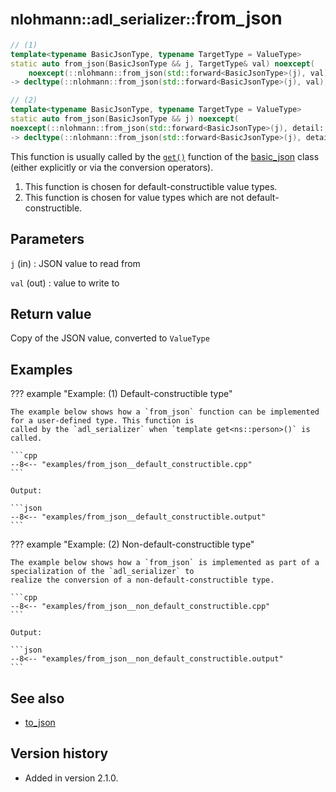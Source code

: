 # <small>nlohmann::adl_serializer::</small>from_json

```cpp
// (1)
template<typename BasicJsonType, typename TargetType = ValueType>
static auto from_json(BasicJsonType && j, TargetType& val) noexcept(
    noexcept(::nlohmann::from_json(std::forward<BasicJsonType>(j), val)))
-> decltype(::nlohmann::from_json(std::forward<BasicJsonType>(j), val), void())

// (2)
template<typename BasicJsonType, typename TargetType = ValueType>
static auto from_json(BasicJsonType && j) noexcept(
noexcept(::nlohmann::from_json(std::forward<BasicJsonType>(j), detail::identity_tag<TargetType> {})))
-> decltype(::nlohmann::from_json(std::forward<BasicJsonType>(j), detail::identity_tag<TargetType> {}))
```

This function is usually called by the [`get()`](../basic_json/get.md) function of the [basic_json](../basic_json/index.md)
class (either explicitly or via the conversion operators).

1. This function is chosen for default-constructible value types.
2. This function is chosen for value types which are not default-constructible.

## Parameters

`j` (in)
:   JSON value to read from

`val` (out)
:   value to write to

## Return value

Copy of the JSON value, converted to `ValueType`

## Examples

??? example "Example: (1) Default-constructible type"

    The example below shows how a `from_json` function can be implemented for a user-defined type. This function is
    called by the `adl_serializer` when `template get<ns::person>()` is called.
        
    ```cpp
    --8<-- "examples/from_json__default_constructible.cpp"
    ```
    
    Output:
    
    ```json
    --8<-- "examples/from_json__default_constructible.output"
    ```

??? example "Example: (2) Non-default-constructible type"

    The example below shows how a `from_json` is implemented as part of a specialization of the `adl_serializer` to
    realize the conversion of a non-default-constructible type.
        
    ```cpp
    --8<-- "examples/from_json__non_default_constructible.cpp"
    ```
    
    Output:
    
    ```json
    --8<-- "examples/from_json__non_default_constructible.output"
    ```

## See also

- [to_json](to_json.md)

## Version history

- Added in version 2.1.0.
